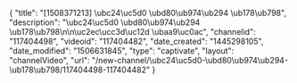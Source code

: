 {
    "title": "[1508371213] \ubc24\uc5d0 \ubd80\ub974\ub294 \ub178\ub798",
    "description": "\ubc24\uc5d0 \ubd80\ub974\ub294 \ub178\ub798\n\n\uc2ec\ucc3d\uc12d \ubaa9\uc0ac",
    "channelid": "117404498",
    "videoid": "117404482",
    "date_created": "1445298105",
    "date_modified": "1506631845",
    "type": "captivate",
    "layout": "channelVideo",
    "url": "\/new-channel\/\ubc24\uc5d0-\ubd80\ub974\ub294-\ub178\ub798\/117404498-117404482"
}